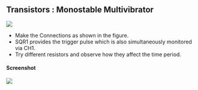 Transistors : Monostable Multivibrator
---

![](https://github.com/fossasia/pslab-experiments/blob/master/images/schematics/monostable-multivibrator.svg)

* Make the Connections as shown in the figure.
* SQR1 provides the trigger pulse which is also simultaneously monitored via CH1.
* Try different resistors and observe how they affect the time period.

#### Screenshot

![](https://github.com/fossasia/pslab-experiments/blob/master/images/screenshots/monostable_transistor.png)

